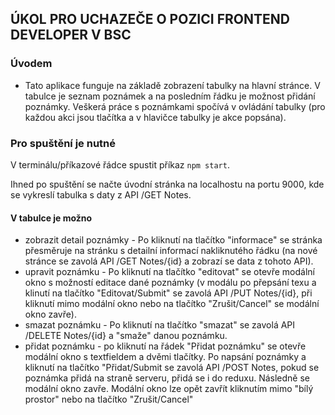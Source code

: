 ## ÚKOL PRO UCHAZEČE O POZICI FRONTEND DEVELOPER V BSC

### Úvodem

-   Tato aplikace funguje na základě zobrazení tabulky na hlavní stránce. V tabulce je seznam poznámek a na posledním řádku je možnost přidání poznámky. Veškerá práce s poznámkami spočívá v ovládání tabulky (pro každou akci jsou tlačítka a v hlavičce tabulky je akce popsána).

### Pro spuštění je nutné

V terminálu/příkazové řádce spustit příkaz `npm start`.

Ihned po spuštění se načte úvodní stránka na localhostu na portu 9000, kde se vykreslí tabulka s daty z API /GET Notes.

#### V tabulce je možno

-   zobrazit detail poznámky - Po kliknutí na tlačítko "informace" se stránka přesměruje na stránku s detailní informací nakliknutého řádku (na nové stránce se zavolá API /GET Notes/{id} a zobrazí se data z tohoto API).
-   upravit poznámku - Po kliknutí na tlačítko "editovat" se otevře modální okno s možností editace dané poznámky (v modálu po přepsání texu a klinutí na tlačítko "Editovat/Submit" se zavolá API /PUT Notes/{id}, při kliknutí mimo modální okno nebo na tlačítko "Zrušit/Cancel" se modální okno zavře).
-   smazat poznámku - Po kliknutí na tlačítko "smazat" se zavolá API /DELETE Notes/{id} a "smaže" danou poznámku.
-   přidat poznámku - po kliknutí na řádek "Přidat poznámku" se otevře modální okno s textfieldem a dvěmi tlačítky. Po napsání poznámky a kliknutí na tlačítko "Přidat/Submit se zavolá API /POST Notes, pokud se poznámka přidá na straně serveru, přidá se i do reduxu. Následně se modální okno zavře. Modální okno lze opět zavřít kliknutím mimo "bílý prostor" nebo na tlačítko "Zrušit/Cancel"
